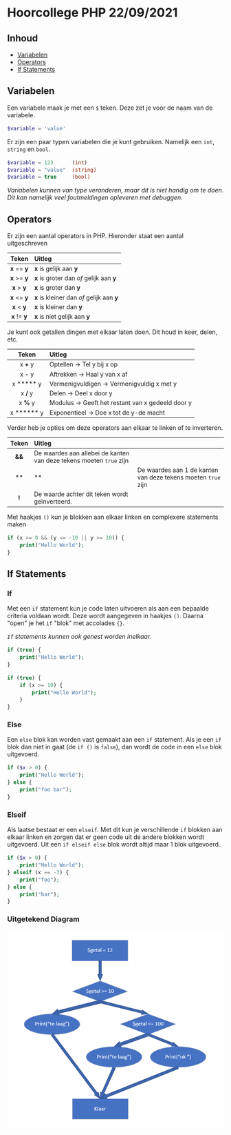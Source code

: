# Hoorcollege PHP 22/09/2021

## Inhoud

- [Variabelen](#Variabelen)
- [Operators](#Operators)
- [If Statements](#If%20Statements)

## Variabelen

Een variabele maak je met een `$` teken. Deze zet je voor de naam van de variabele.

```php
$variable = 'value'
```

Er zijn een paar typen variabelen die je kunt gebruiken. Namelijk een `int`, `string` en `bool`.

```php
$variable = 123      (int)
$variable = "value"  (string)
$variable = true     (bool)
```

_Variabelen kunnen van type veranderen, maar dit is niet handig om te doen. Dit kan namelijk veel foutmeldingen opleveren met debuggen._

## Operators

Er zijn een aantal operators in PHP. Hieronder staat een aantal uitgeschreven

|      Teken     | Uitleg                                     |
| :------------: | :----------------------------------------- |
| **x** == **y** | **x** is gelijk aan **y**                  |
| **x** >= **y** | **x** is groter dan _of_ gelijk aan **y**  |
|  **x** > **y** | **x** is groter dan **y**                  |
| **x** <= **y** | **x** is kleiner dan _of_ gelijk aan **y** |
|  **x** < **y** | **x** is kleiner dan **y**                 |
| **x** != **y** | **x** is niet gelijk aan **y**             |

Je kunt ook getallen dingen met elkaar laten doen. Dit houd in keer, delen, etc.

|    Teken   | Uitleg                                            |
| :--------: | :------------------------------------------------ |
|  x **+** y | Optellen -> Tel y bij x op                        |
|  x **-** y | Aftrekken -> Haal y van x af                      |
|  x ***** y | Vermenigvuldigen -> Vermenigvuldig x met y        |
|  x **/** y | Delen -> Deel x door y                            |
|  x **%** y | Modulus -> Geeft het restant van x gedeeld door y |
| x ****** y | Exponentieel -> Doe x tot de y-de macht           |

Verder heb je opties om deze operators aan elkaar te linken of te inverteren.

|  Teken | Uitleg                                                              |                                                               |
| :----: | :------------------------------------------------------------------ | ------------------------------------------------------------- |
| **&&** | De waardes aan allebei de kanten van deze tekens moeten `true` zijn |                                                               |
|   **   | **                                                                  | De waardes aan 1 de kanten van deze tekens moeten `true` zijn |
|  **!** | De waarde achter dit teken wordt geïnverteerd.                      |                                                               |

Met haakjes `()` kun je blokken aan elkaar linken en complexere statements maken

```php
if (x >= 0 && (y <= -10 || y >= 10)) {
	print("Hello World");
}
```

## If Statements

### If

Met een `if` statement kun je code laten uitvoeren als aan een bepaalde criteria voldaan wordt. Deze wordt aangegeven in haakjes `()`. Daarna "open" je het `if` "blok" met accolades `{}`.

_`If` statements kunnen ook genest worden inelkaar._

```php
if (true) {
	print("Hello World");
}
```

```php
if (true) {
	if (x >= 10) {
		print("Hello World");
	}
}
```

### Else

Een `else` blok kan worden vast gemaakt aan een `if` statement. Als je een `if` blok dan niet in gaat (de `if ()` is `false`), dan wordt de code in een `else` blok uitgevoerd.

```php
if ($x > 0) {
	print("Hello World");
} else {
	print("foo bar");
}
```

### Elseif

Als laatse bestaat er een `elseif`. Met dit kun je verschillende `if` blokken aan elkaar linken en zorgen dat er geen code uit de andere blokken wordt uitgevoerd. Uit een `if elseif else` blok wordt altijd maar 1 blok uitgevoerd.

```php
if ($x > 0) {
	print("Hello World");
} elseif (x == -3) {
	print("foo");
} else {
	print("bar");
}
```

### Uitgetekend Diagram

![if](../../assets/php/2021-09-24/if.png)
